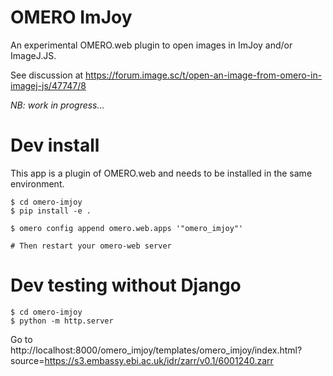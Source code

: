 
# OMERO ImJoy

An experimental OMERO.web plugin to open images in ImJoy and/or ImageJ.JS.

See discussion at https://forum.image.sc/t/open-an-image-from-omero-in-imagej-js/47747/8

*NB: work in progress...*


# Dev install

This app is a plugin of OMERO.web and needs to be installed in the same environment.

    $ cd omero-imjoy
    $ pip install -e .

    $ omero config append omero.web.apps '"omero_imjoy"'

    # Then restart your omero-web server


# Dev testing without Django

    $ cd omero-imjoy
    $ python -m http.server

Go to http://localhost:8000/omero_imjoy/templates/omero_imjoy/index.html?source=https://s3.embassy.ebi.ac.uk/idr/zarr/v0.1/6001240.zarr
